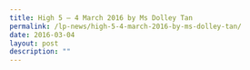 ```yaml
---
title: High 5 – 4 March 2016 by Ms Dolley Tan
permalink: /lp-news/high-5-4-march-2016-by-ms-dolley-tan/
date: 2016-03-04
layout: post
description: ""
---
```

